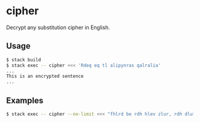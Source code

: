 # cipher

Decrypt any substitution cipher in English.

## Usage

```bash
$ stack build
$ stack exec -- cipher <<< 'Rdeq eq tl alipynras qalralia'
...
This is an encrypted sentence
...
```

## Examples

```bash
$ stack exec -- cipher --no-limit <<< "fhlrd be rdh hlev zlur, rdh dluf zlur be xbmbgo lgf wgcybgo vcj acjxf sh ec kjad kcuh rdhg vcj'uh ybxxbgo rc sh."
```
